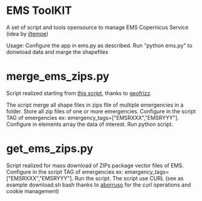 # EMS ToolKIT
A set of script and tools opensource to manage EMS Copernicus Service
(idea by [iltempe](https://github.com/iltempe))

Usage: Configure the app in ems.py as described. Run "python ems.py" to donwload data and marge the shapefiles


# merge_ems_zips.py

Script realized starting from [this script](https://github.com/emergenzeHack/terremotocentro_geodata/blob/gh-pages/CopernicusEMS/scripts/copernicus_EMSR.py), thanks to [geofrizz](https://github.com/geofrizz).

The script merge all shape files in zips file of multiple emergencies in a folder. Store all zip files of one or more emergencies. Configure in the script TAG of emergencies ex: emergency_tags=["EMSRXXX","EMSRYYY"]. Configure in elements array the data of interest. Run python script.

# get_ems_zips.py

Script realized for mass download of ZIPs package vector files of EMS. Configure in the script TAG of emergencies ex: emergency_tags=["EMSRXXX","EMSRYYY"]. Run the script. The script use CURL (see as example download.sh bash thanks to [aborruso](https://github.com/aborruso) for the curl operations and cookie management)
